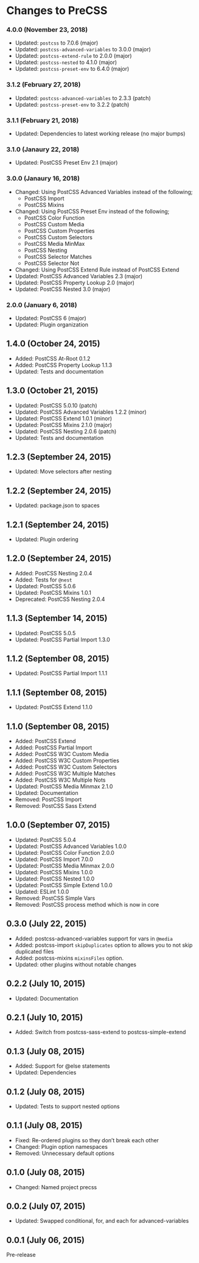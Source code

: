 # Changes to PreCSS

### 4.0.0 (November 23, 2018)

- Updated: `postcss` to 7.0.6 (major)
- Updated: `postcss-advanced-variables` to 3.0.0 (major)
- Updated: `postcss-extend-rule` to 2.0.0 (major)
- Updated: `postcss-nested` to 4.1.0 (major)
- Updated: `postcss-preset-env` to 6.4.0 (major)

### 3.1.2 (February 27, 2018)

- Updated: `postcss-advanced-variables` to 2.3.3 (patch)
- Updated: `postcss-preset-env` to 3.2.2 (patch)

### 3.1.1 (February 21, 2018)

- Updated: Dependencies to latest working release (no major bumps)

### 3.1.0 (Janaury 22, 2018)

- Updated: PostCSS Preset Env 2.1 (major)

### 3.0.0 (Janaury 16, 2018)

- Changed: Using PostCSS Advanced Variables instead of the following;
  - PostCSS Import
  - PostCSS Mixins
- Changed: Using PostCSS Preset Env instead of the following;
  - PostCSS Color Function
  - PostCSS Custom Media
  - PostCSS Custom Properties
  - PostCSS Custom Selectors
  - PostCSS Media MinMax
  - PostCSS Nesting
  - PostCSS Selector Matches
  - PostCSS Selector Not
- Changed: Using PostCSS Extend Rule instead of PostCSS Extend
- Updated: PostCSS Advanced Variables 2.3 (major)
- Updated: PostCSS Property Lookup 2.0 (major)
- Updated: PostCSS Nested 3.0 (major)

### 2.0.0 (January 6, 2018)

- Updated: PostCSS 6 (major)
- Updated: Plugin organization

## 1.4.0 (October 24, 2015)

- Added: PostCSS At-Root 0.1.2
- Added: PostCSS Property Lookup 1.1.3
- Updated: Tests and documentation

## 1.3.0 (October 21, 2015)

- Updated: PostCSS 5.0.10 (patch)
- Updated: PostCSS Advanced Variables 1.2.2 (minor)
- Updated: PostCSS Extend 1.0.1 (minor)
- Updated: PostCSS Mixins 2.1.0 (major)
- Updated: PostCSS Nesting 2.0.6 (patch)
- Updated: Tests and documentation

## 1.2.3 (September 24, 2015)

- Updated: Move selectors after nesting

## 1.2.2 (September 24, 2015)

- Updated: package.json to spaces

## 1.2.1 (September 24, 2015)

- Updated: Plugin ordering

## 1.2.0 (September 24, 2015)

- Added: PostCSS Nesting 2.0.4
- Added: Tests for `@nest`
- Updated: PostCSS 5.0.6
- Updated: PostCSS Mixins 1.0.1
- Deprecated: PostCSS Nesting 2.0.4

## 1.1.3 (September 14, 2015)

- Updated: PostCSS 5.0.5
- Updated: PostCSS Partial Import 1.3.0

## 1.1.2 (September 08, 2015)

- Updated: PostCSS Partial Import 1.1.1

## 1.1.1 (September 08, 2015)

- Updated: PostCSS Extend 1.1.0

## 1.1.0 (September 08, 2015)

- Added: PostCSS Extend
- Added: PostCSS Partial Import
- Added: PostCSS W3C Custom Media
- Added: PostCSS W3C Custom Properties
- Added: PostCSS W3C Custom Selectors
- Added: PostCSS W3C Multiple Matches
- Added: PostCSS W3C Multiple Nots
- Updated: PostCSS Media Minmax 2.1.0
- Updated: Documentation
- Removed: PostCSS Import
- Removed: PostCSS Sass Extend

## 1.0.0 (September 07, 2015)

- Updated: PostCSS 5.0.4
- Updated: PostCSS Advanced Variables 1.0.0
- Updated: PostCSS Color Function 2.0.0
- Updated: PostCSS Import 7.0.0
- Updated: PostCSS Media Minmax 2.0.0
- Updated: PostCSS Mixins 1.0.0
- Updated: PostCSS Nested 1.0.0
- Updated: PostCSS Simple Extend 1.0.0
- Updated: ESLint 1.0.0
- Removed: PostCSS Simple Vars
- Removed: PostCSS process method which is now in core

## 0.3.0 (July 22, 2015)

- Added: postcss-advanced-variables support for vars in `@media`
- Added: postcss-import `skipDuplicates` option to allows you to not skip duplicated files
- Added: postcss-mixins `mixinsFiles` option.
- Updated: other plugins without notable changes

## 0.2.2 (July 10, 2015)

- Updated: Documentation

## 0.2.1 (July 10, 2015)

- Added: Switch from postcss-sass-extend to postcss-simple-extend

## 0.1.3 (July 08, 2015)

- Added: Support for @else statements
- Updated: Dependencies

## 0.1.2 (July 08, 2015)

- Updated: Tests to support nested options

## 0.1.1 (July 08, 2015)

- Fixed: Re-ordered plugins so they don’t break each other
- Changed: Plugin option namespaces
- Removed: Unnecessary default options

## 0.1.0 (July 08, 2015)

- Changed: Named project precss

## 0.0.2 (July 07, 2015)

- Updated: Swapped conditional, for, and each for advanced-variables

## 0.0.1 (July 06, 2015)

Pre-release
